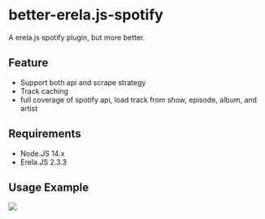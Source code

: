 
# better-erela.js-spotify
 A erela.js spotify plugin, but more better.
## Feature
 - Support both api and scrape strategy
 - Track caching
 - full coverage of spotify api, load track from show, episode, album, and artist
## Requirements
 - Node.JS 14.x
 - Erela.JS 2.3.3
## Usage Example
<a href="https://github.com/NezuChan/better-erela.js-spotify"> <img src="https://cdn.discordapp.com/attachments/817980990156701734/878523907634769940/carbon.png"></a>

